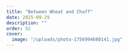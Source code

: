 ```yaml
---
title: "Between Wheat and Chaff"
date: 2025-09-29
description: ""
order: 52
cover:
  image: "/uploads/photo-1756994680141.jpg"
---
```


